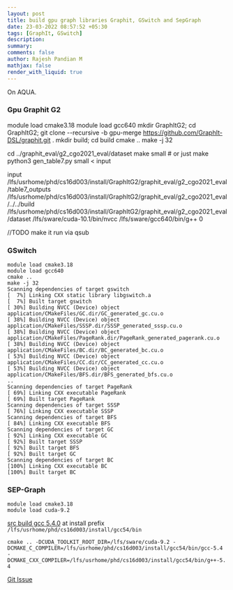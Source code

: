 ```yaml
---
layout: post
title: build gpu graph libraries Graphit, GSwitch and SepGraph
date: 23-03-2022 08:57:52 +05:30
tags: [GraphIt, GSwitch]
description:
summary:
comments: false
author: Rajesh Pandian M
mathjax: false
render_with_liquid: true
---
```


On AQUA.

### Gpu Graphit G2

module load cmake3.18
module load gcc640
mkdir GraphItG2; cd GraphItG2; git clone --recursive -b gpu-merge https://github.com/GraphIt-DSL/graphit.git .
mkdir build; cd build
cmake ..
make -j 32

cd ../graphit_eval/g2_cgo2021_eval/dataset
make small # or just make
python3 gen_table7.py small < input

input
/lfs/usrhome/phd/cs16d003/install/GraphItG2/graphit_eval/g2_cgo2021_eval/table7_outputs
/lfs/usrhome/phd/cs16d003/install/GraphItG2/graphit_eval/g2_cgo2021_eval/../../build
/lfs/usrhome/phd/cs16d003/install/GraphItG2/graphit_eval/g2_cgo2021_eval/dataset
/lfs/sware/cuda-10.1/bin/nvcc
/lfs/sware/gcc640/bin/g++
0

//TODO make it run via qsub

### GSwitch

```
module load cmake3.18
module load gcc640
cmake ..
make -j 32
Scanning dependencies of target gswitch
[  7%] Linking CXX static library libgswitch.a
[  7%] Built target gswitch
[ 30%] Building NVCC (Device) object application/CMakeFiles/GC.dir/GC_generated_gc.cu.o
[ 38%] Building NVCC (Device) object application/CMakeFiles/SSSP.dir/SSSP_generated_sssp.cu.o
[ 38%] Building NVCC (Device) object application/CMakeFiles/PageRank.dir/PageRank_generated_pagerank.cu.o
[ 38%] Building NVCC (Device) object application/CMakeFiles/BC.dir/BC_generated_bc.cu.o
[ 53%] Building NVCC (Device) object application/CMakeFiles/CC.dir/CC_generated_cc.cu.o
[ 53%] Building NVCC (Device) object application/CMakeFiles/BFS.dir/BFS_generated_bfs.cu.o
..
Scanning dependencies of target PageRank
[ 69%] Linking CXX executable PageRank
[ 69%] Built target PageRank
Scanning dependencies of target SSSP
[ 76%] Linking CXX executable SSSP
Scanning dependencies of target BFS
[ 84%] Linking CXX executable BFS
Scanning dependencies of target GC
[ 92%] Linking CXX executable GC
[ 92%] Built target SSSP
[ 92%] Built target BFS
[ 92%] Built target GC
Scanning dependencies of target BC
[100%] Linking CXX executable BC
[100%] Built target BC

```

### SEP-Graph


```
module load cmake3.18
module load cuda-9.2
```
[src build gcc 5.4.0](https://mrprajesh.co.in/blog/install-gcc.html) at install prefix `/lfs/usrhome/phd/cs16d003/install/gcc54/bin`

```cmake .. -DCUDA_TOOLKIT_ROOT_DIR=/lfs/sware/cuda-9.2 -DCMAKE_C_COMPILER=/lfs/usrhome/phd/cs16d003/install/gcc54/bin/gcc-5.4 -DCMAKE_CXX_COMPILER=/lfs/usrhome/phd/cs16d003/install/gcc54/bin/g++-5.4```


[Git Issue](https://github.com/mrprajesh/sep-graph/issues/1#issuecomment-1075839359)
